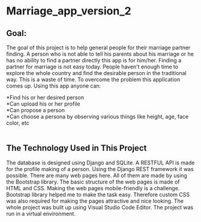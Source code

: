 # Marriage_app_version_2

## Goal:
The goal of this project is to help general people for their marriage partner finding.
A person who is not able to tell his parents about his marriage or he has no ability 
to find a partner directly this app is for him/her. Finding a partner for marriage is not easy today.
People haven't enough time to explore the whole country and find the desirable person in the traditional way.
This is a waste of time. To overcome the problem this application comes up. Using this app anyone can:
<br>

*Find his or her desired person <br>
*Can upload his or her profile <br>
*Can propose a person<br>
*Can choose a persona by observing various things like height, age, face color, etc<br>
<br>

## The Technology Used in This Project
The database is designed using Django and SQLite.
A RESTFUL API is made for the profile making of a person. 
Using the Django REST framework it was possible.
There are many web pages here. All of them are made by using the Bootstrap library.
The basic structure of the web pages is made of HTML and CSS. Making the web pages mobile-friendly is a challenge.
Bootstrap library helped me to make the task easy. Therefore custom CSS was also required for making the pages attractive and nice looking.
The whole project was built up using Visual Studio Code Editor. The project was run in a virtual environment.
